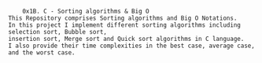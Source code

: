 		0x1B. C - Sorting algorithms & Big O
	This Repository comprises Sorting algorithms and Big O Notations.
	In this project I implement different sorting algorithms including selection sort, Bubble sort,
	insertion sort, Merge sort and Quick sort algorithms in C language.
	I also provide their time complexities in the best case, average case, and the worst case.
